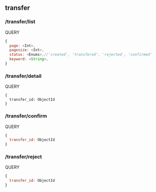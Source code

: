 ## transfer

### /transfer/list

QUERY
```javascript
{
  page: <Int>,
  pagesize: <Int>,
  status: <Enums>,//'created', 'transfered', 'rejected', 'confirmed'
  keyword: <String>,
}
```

### /transfer/detail

QUERY
```
{
  transfer_id: ObjectId
}
```

### /transfer/confirm

QUERY
```javascript
{
  transfer_id: ObjectId
}
```

### /transfer/reject

QUERY
```javascript
{
  transfer_id: ObjectId
}
```

